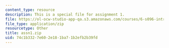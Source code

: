 ```yaml
---
content_type: resource
description: This is a special file for assignment 1.
file: https://ol-ocw-studio-app-qa.s3.amazonaws.com/courses/6-s096-introduction-to-c-and-c-january-iap-2013/74c1b3327e602e181ba71b2efb2b39fd_assn1.zip
file_type: application/zip
resourcetype: Other
title: assn1.zip
uid: 74c1b332-7e60-2e18-1ba7-1b2efb2b39fd
---
```

